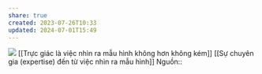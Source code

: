 ```yaml
---
share: true
created: 2023-07-26T10:33
updated: 2024-07-01T15:49
---
```

![](https://upload.wikimedia.org/wikipedia/commons/thumb/5/57/Competence_Hierarchy_adapted_from_Noel_Burch_by_Igor_Kokcharov.svg/440px-Competence_Hierarchy_adapted_from_Noel_Burch_by_Igor_Kokcharov.svg.png) 
[[Trực giác là việc nhìn ra mẫu hình không hơn không kém]]
[[Sự chuyên gia (expertise) đến từ việc nhìn ra mẫu hình]]
Nguồn::
